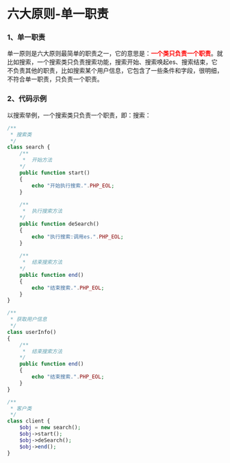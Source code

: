 # 六大原则-单一职责

### 1、单一职责

单一原则是六大原则最简单的职责之一，它的意思是：**<font color='red'>一个类只负责一个职责</font>**。就比如搜索，一个搜索类只负责搜索功能，搜索开始、搜索唤起es、搜索结束，它不负责其他的职责，比如搜索某个用户信息，它包含了一些条件和字段，很明细，不符合单一职责，只负责一个职责。



### 2、代码示例

以搜索举例，一个搜索类只负责一个职责，即：搜索：

```php
/**
 * 搜索类
 */
class search {
    /**
     *  开始方法
    */
    public function start()
    {
        echo "开始执行搜索.".PHP_EOL;
    }
    
    /**
     *  执行搜索方法
    */
    public function deSearch()
    {
        echo "执行搜索:调用es.".PHP_EOL;
    }
    
    /**
     *  结束搜索方法
    */
    public function end()
    {
        echo "结束搜索.".PHP_EOL;
    }
}

/**
 * 获取用户信息
 */
class userInfo()
{
    /**
     *  结束搜索方法
    */
    public function end()
    {
        echo "结束搜索.".PHP_EOL;
    }
}

/**
 * 客户类
 */
class client {
    $obj = new search();
    $obj->start();
    $obj->deSearch();
    $obj->end();
}
```

